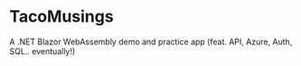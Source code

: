 # TacoMusings
A .NET Blazor WebAssembly demo and practice app (feat. API, Azure, Auth, SQL.. eventually!)
